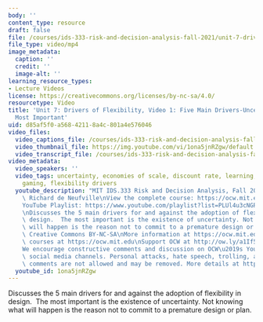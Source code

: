 ```yaml
---
body: ''
content_type: resource
draft: false
file: /courses/ids-333-risk-and-decision-analysis-fall-2021/unit-7-drivers-video-1_360p_16_9.mp4
file_type: video/mp4
image_metadata:
  caption: ''
  credit: ''
  image-alt: ''
learning_resource_types:
- Lecture Videos
license: https://creativecommons.org/licenses/by-nc-sa/4.0/
resourcetype: Video
title: 'Unit 7: Drivers of Flexibility, Video 1: Five Main Drivers-Uncertainty is
  Most Important'
uid: d85af5f0-a568-4211-8a4c-801a4e576046
video_files:
  video_captions_file: /courses/ids-333-risk-and-decision-analysis-fall-2021/1WIJFQ8d7E5zWa55GUvpWARCYMFkfZwd2_transcript.webvtt
  video_thumbnail_file: https://img.youtube.com/vi/1ona5jnRZgw/default.jpg
  video_transcript_file: /courses/ids-333-risk-and-decision-analysis-fall-2021/1WIJFQ8d7E5zWa55GUvpWARCYMFkfZwd2_transcript.pdf
video_metadata:
  video_speakers: ''
  video_tags: uncertainty, economies of scale, discount rate, learning, competitive
    gaming, flexibility drivers
  youtube_description: "MIT IDS.333 Risk and Decision Analysis, Fall 2021\nInstructor:\
    \ Richard de Neufville\nView the complete course: https://ocw.mit.edu/IDS-333F21\n\
    YouTube Playlist: https://www.youtube.com/playlist?list=PLUl4u3cNGP62jwhTqp8_1kwrkDkxZhpQC\n\
    \nDiscusses the 5 main drivers for and against the adoption of flexibility in\
    \ design.  The most important is the existence of uncertainty. Not knowing what\
    \ will happen is the reason not to commit to a premature design or plan.\n\nLicense:\
    \ Creative Commons BY-NC-SA\nMore information at https://ocw.mit.edu/terms\nMore\
    \ courses at https://ocw.mit.edu\nSupport OCW at http://ow.ly/a1If50zVRlQ\n\n\
    We encourage constructive comments and discussion on OCW\u2019s YouTube and other\
    \ social media channels. Personal attacks, hate speech, trolling, and inappropriate\
    \ comments are not allowed and may be removed. More details at https://ocw.mit.edu/comments."
  youtube_id: 1ona5jnRZgw
---
```

Discusses the 5 main drivers for and against the adoption of flexibility in design.  The most important is the existence of uncertainty. Not knowing what will happen is the reason not to commit to a premature design or plan.